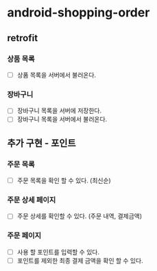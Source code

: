 # android-shopping-order

## retrofit

### 상품 목록
- [ ] 상품 목록을 서버에서 불러온다.

### 장바구니
- [ ] 장바구니 목록을 서버에 저장한다.
- [ ] 장바구니 목록을 서버에서 불러온다.

## 추가 구현 - 포인트 

### 주문 목록
- [ ] 주문 목록을 확인 할 수 있다. (최신순) 

### 주문 상세 페이지
- [ ] 주문 상세를 확인할 수 있다. (주문 내역, 결제금액)

### 주문 페이지
- [ ] 사용 할 포인트를 입력할 수 있다.
- [ ] 포인트를 제외한 최종 결제 금액을 확인 할 수 있다.